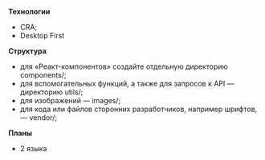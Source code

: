 **Технологии**
* CRA;
* Desktop First

**Структура**
*	для «Реакт-компонентов» создайте отдельную директорию components/;
*	для вспомогательных функций, а также для запросов к API — директорию utils/;
*	для изображений — images/;
*	для кода или файлов сторонних разработчиков, например шрифтов, — vendor/;

**Планы**
* 2 языка